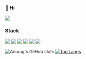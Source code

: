 <!--
**KyoungYoung/KyoungYoung** is a ✨ _special_ ✨ repository because its `README.md` (this file) appears on your GitHub profile.

Here are some ideas to get you started:

- 🔭 I’m currently working on ...
- 🌱 I’m currently learning ...
- 👯 I’m looking to collaborate on ...
- 🤔 I’m looking for help with ...
- 💬 Ask me about ...
- 📫 How to reach me: ...
- 😄 Pronouns: ...
- ⚡ Fun fact: ...
-->
### 👏 Hi
<a href="https://pongo.tistory.com/" target="_blank"><img src="https://img.shields.io/badge/Tistory-Blog-DCDCDC?style=plastic&logo=Tistory&logoColor=000000"/></a>
### Stack
<img src="https://img.shields.io/badge/JAVA-ADD8E6?style=for-the-badge&logo=JAVA&logoColor=white">   <img src="https://img.shields.io/badge/MySQL-4479A1?style=for-the-badge&logo=MySQL&logoColor=000000">   <img src="https://img.shields.io/badge/JPA-DCDCDC?style=for-the-badge&logo=JPA&logoColor=white">   <img src="https://img.shields.io/badge/Spring Boot-ADFF2F?style=for-the-badge&logo=Spring Boot&logoColor=#6DB33F">   <img src="https://img.shields.io/badge/Spring-ADFF2F?style=for-the-badge&logo=Spring&logoColor=#6DB33F">   <img src="https://img.shields.io/badge/IntelliJ IDEA-7B68EE?style=for-the-badge&logo=IntelliJ IDEA&logoColor=000000">

<!-- https://img.shields.io/static/v1?label=<LABEL>&message=<MESSAGE>&color=<COLOR> -->

![Anurag's GitHub stats](https://github-readme-stats.vercel.app/api?username=KyoungYoung&show_icons=true&theme=solarized-light)
[![Top Langs](https://github-readme-stats.vercel.app/api/top-langs/?username=KyoungYoung&hide_progress=true)](https://github.com/anuraghazra/github-readme-stats)
<!-- [![Top Langs](https://github-readme-stats.vercel.app/api/top-langs/?username=KyoungYoung&layout=compact)](https://github.com/anuraghazra/github-readme-stats) -->
